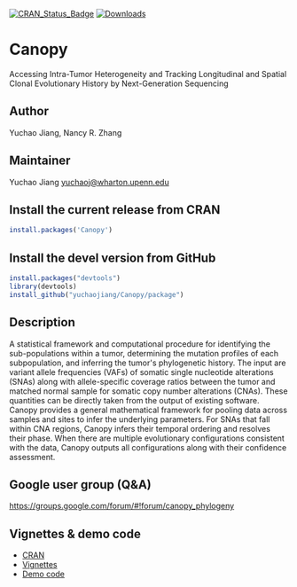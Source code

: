 [![CRAN_Status_Badge](http://www.r-pkg.org/badges/version/Canopy)](http://cran.r-project.org/web/packages/Canopy)
[![Downloads](http://cranlogs.r-pkg.org/badges/Canopy)](http://cran.rstudio.com/package=Canopy)

# Canopy

Accessing Intra-Tumor Heterogeneity and Tracking Longitudinal and Spatial Clonal Evolutionary History by Next-Generation Sequencing


## Author
Yuchao Jiang, Nancy R. Zhang

## Maintainer
Yuchao Jiang <yuchaoj@wharton.upenn.edu>


## Install the current release from CRAN
```r
install.packages('Canopy')
```

## Install the devel version from GitHub
```r
install.packages("devtools")
library(devtools)
install_github("yuchaojiang/Canopy/package")
```


## Description

  A statistical framework and computational procedure for identifying
  the sub-populations within a tumor, determining the mutation profiles of each 
  subpopulation, and inferring the tumor's phylogenetic history. The input are 
  variant allele frequencies (VAFs) of somatic single nucleotide alterations 
  (SNAs) along with allele-specific coverage ratios between the tumor and matched
  normal sample for somatic copy number alterations (CNAs). These quantities can
  be directly taken from the output of existing software. Canopy provides a 
  general mathematical framework for pooling data across samples and sites to 
  infer the underlying parameters. For SNAs that fall within CNA regions, Canopy
  infers their temporal ordering and resolves their phase.  When there are 
  multiple evolutionary configurations consistent with the data, Canopy outputs 
  all configurations along with their confidence assessment.


## Google user group (Q&A)
https://groups.google.com/forum/#!forum/canopy_phylogeny

## Vignettes & demo code
* [CRAN](https://cran.r-project.org/web/packages/Canopy/index.html)
* [Vignettes](https://dl.dropboxusercontent.com/u/34105617/Canopy_vignettes.pdf)
* [Demo code](https://dl.dropboxusercontent.com/u/34105617/Canopy_demo.R)

